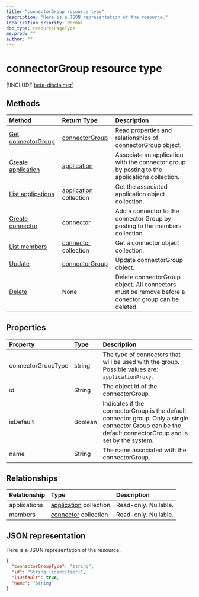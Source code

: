 ```yaml
---
title: "connectorGroup resource type"
description: "Here is a JSON representation of the resource."
localization_priority: Normal
doc_type: resourcePageType
ms.prod: ""
author: ""
---
```


# connectorGroup resource type

[!INCLUDE [beta-disclaimer](../../includes/beta-disclaimer.md)]

## Methods

| Method		   | Return Type	|Description|
|:---------------|:--------|:----------|
|[Get connectorGroup](../api/connectorgroup-get.md) | [connectorGroup](connectorgroup.md) |Read properties and relationships of connectorGroup object.|
|[Create application](../api/connectorgroup-post-applications.md) |[application](application.md)| Associate an application with the connector group by posting to the applications collection.|
|[List applications](../api/connectorgroup-list-applications.md) |[application](application.md) collection| Get the associated application object collection.|
|[Create connector](../api/connectorgroup-post-members.md) |[connector](connector.md)| Add a connector to the connector Group by posting to the members collection.|
|[List members](../api/connectorgroup-list-members.md) |[connector](connector.md) collection| Get a connector object collection.|
|[Update](../api/connectorgroup-update.md) | [connectorGroup](connectorgroup.md)	|Update connectorGroup object. |
|[Delete](../api/connectorgroup-delete.md) | None |Delete connectorGroup object. All connectors must be remove before a conector group can be deleted. |

## Properties
| Property	   | Type	|Description|
|:---------------|:--------|:----------|
|connectorGroupType|string| The type of connectors that will be used with the group. Possible values are: `applicationProxy`.|
|id|String| The object id of the connectorGroup|
|isDefault|Boolean| Indicates if the connectorGroup is the default connector group. Only a single connector Group can be the default connectorGroup and is set by the system.|
|name|String| The name associated with the connectorGroup.|

## Relationships
| Relationship | Type	|Description|
|:---------------|:--------|:----------|
|applications|[application](application.md) collection| Read-only. Nullable.|
|members|[connector](connector.md) collection| Read-only. Nullable.|

## JSON representation

Here is a JSON representation of the resource.

<!-- {
  "blockType": "resource",
  "keyProperty":"id",
  "optionalProperties": [

  ],
  "@odata.type": "microsoft.graph.connectorGroup"
}-->

```json
{
  "connectorGroupType": "string",
  "id": "String (identifier)",
  "isDefault": true,
  "name": "String"
}

```

<!-- uuid: 8fcb5dbc-d5aa-4681-8e31-b001d5168d79
2015-10-25 14:57:30 UTC -->
<!--
{
  "type": "#page.annotation",
  "description": "connectorGroup resource",
  "keywords": "",
  "section": "documentation",
  "tocPath": "",
  "suppressions": []
}
-->
